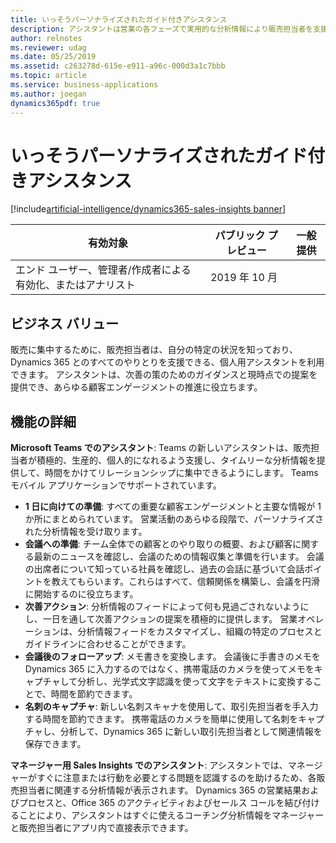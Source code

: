```yaml
---
title: いっそうパーソナライズされたガイド付きアシスタンス
description: アシスタントは営業の各フェーズで実用的な分析情報により販売担当者を支援します。 今後、アシスタントは特定のニーズに基づいて、異なるロールの販売担当者をガイドします。 2019 年リリース ウェーブ 2 では、アシスタントを Microsoft Teams および Sales Insights アプリケーションで使用できるようにすることに焦点が当てられます。
author: relnotes
ms.reviewer: udag
ms.date: 05/25/2019
ms.assetid: c263278d-615e-e911-a96c-000d3a1c7bbb
ms.topic: article
ms.service: business-applications
ms.author: joegan
dynamics365pdf: true
---
```

# <a name="more-personalized-and-guided-assistance"></a>いっそうパーソナライズされたガイド付きアシスタンス
[!include[artificial-intelligence/dynamics365-sales-insights banner](../includes/artificial-intelligence/dynamics365-sales-insights.md)]

| 有効対象    |  パブリック プレビュー | 一般提供 | 
| ---------- | ---------- |---------- |
|エンド ユーザー、管理者/作成者による有効化、またはアナリスト|2019 年 10 月| |


## <a name="business-value"></a>ビジネス バリュー
<!-- bv start -->
販売に集中するために、販売担当者は、自分の特定の状況を知っており、Dynamics 365 とのすべてのやりとりを支援できる、個人用アシスタントを利用できます。 アシスタントは、次善の策のためのガイダンスと現時点での提案を提供でき、あらゆる顧客エンゲージメントの推進に役立ちます。
<!-- bv end -->



## <a name="feature-details"></a>機能の詳細
<!--feature detail start -->
**Microsoft Teams でのアシスタント**: Teams の新しいアシスタントは、販売担当者が積極的、生産的、個人的になれるよう支援し、タイムリーな分析情報を提供して、時間をかけてリレーションシップに集中できるようにします。 Teams モバイル アプリケーションでサポートされています。 
 
- **1 日に向けての準備**: すべての重要な顧客エンゲージメントと主要な情報が 1 か所にまとめられています。 営業活動のあらゆる段階で、パーソナライズされた分析情報を受け取ります。 
 - **会議への準備**: チーム全体での顧客とのやり取りの概要、および顧客に関する最新のニュースを確認し、会議のための情報収集と準備を行います。 会議の出席者について知っている社員を確認し、過去の会話に基づいて会話ポイントを教えてもらいます。これらはすべて、信頼関係を構築し、会議を円滑に開始するのに役立ちます。 
 - **次善アクション**: 分析情報のフィードによって何も見過ごされないようにし、一日を通して次善アクションの提案を積極的に提供します。 営業オペレーションは、分析情報フィードをカスタマイズし、組織の特定のプロセスとガイドラインに合わせることができます。 
 - **会議後のフォローアップ**: メモ書きを変換します。 会議後に手書きのメモを Dynamics 365 に入力するのではなく、携帯電話のカメラを使ってメモをキャプチャして分析し、光学式文字認識を使って文字をテキストに変換することで、時間を節約できます。 
 - **名刺のキャプチャ**: 新しい名刺スキャナを使用して、取引先担当者を手入力する時間を節約できます。 携帯電話のカメラを簡単に使用して名刺をキャプチャし、分析して、Dynamics 365 に新しい取引先担当者として関連情報を保存できます。 

<!--
![put alt text here](media/more-personalized-assistant-sellers-2.png "") -->
<!-- Picture 2 -->  
<!--![put alt text here](media/more-personalized-assistant-sellers-3.png "") -->
<!-- Picture 12 -->

**マネージャー用 Sales Insights でのアシスタント**: アシスタントでは、マネージャーがすぐに注意または行動を必要とする問題を認識するのを助けるため、各販売担当者に関連する分析情報が表示されます。 Dynamics 365 の営業結果およびプロセスと、Office 365 のアクティビティおよびセールス コールを結び付けることにより、アシスタントはすぐに使えるコーチング分析情報をマネージャーと販売担当者にアプリ内で直接表示できます。 
<!--feature detail end -->










